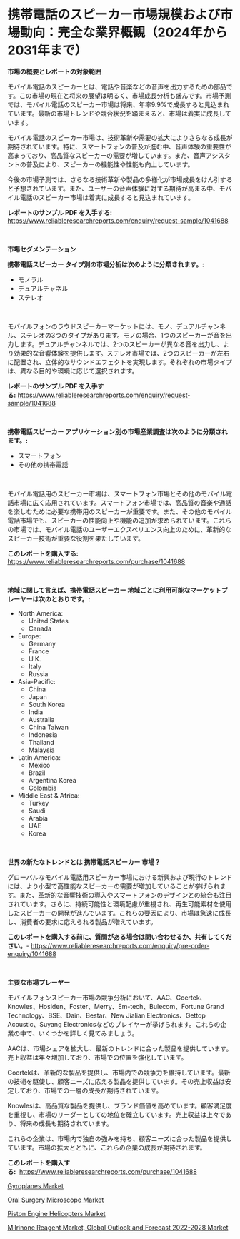 <p><h1>携帯電話のスピーカー市場規模および市場動向：完全な業界概観（2024年から2031年まで）</h1></p><p><strong>市場の概要とレポートの対象範囲</strong></p>
<p><p>モバイル電話のスピーカーとは、電話や音楽などの音声を出力するための部品です。この市場の現在と将来の展望は明るく、市場成長分析も盛んです。市場予測では、モバイル電話のスピーカー市場は将来、年率9.9%で成長すると見込まれています。最新の市場トレンドや競合状況を踏まえると、市場は着実に成長しています。</p><p>モバイル電話のスピーカー市場は、技術革新や需要の拡大によりさらなる成長が期待されています。特に、スマートフォンの普及が進む中、音声体験の重要性が高まっており、高品質なスピーカーの需要が増しています。また、音声アシスタントの普及により、スピーカーの機能性や性能も向上しています。</p><p>今後の市場予測では、さらなる技術革新や製品の多様化が市場成長をけん引すると予想されています。また、ユーザーの音声体験に対する期待が高まる中、モバイル電話のスピーカー市場は着実に成長すると見込まれています。</p></p>
<p><strong>レポートのサンプル PDF を入手する:</strong> <a href="https://www.reliableresearchreports.com/enquiry/request-sample/1041688">https://www.reliableresearchreports.com/enquiry/request-sample/1041688</a></p>
<p>&nbsp;</p>
<p><strong>市場セグメンテーション</strong></p>
<p><strong>携帯電話スピーカー タイプ別の市場分析は次のように分類されます。:</strong></p>
<p><ul><li>モノラル</li><li>デュアルチャネル</li><li>ステレオ</li></ul></p>
<p>&nbsp;</p>
<p><p>モバイルフォンのラウドスピーカーマーケットには、モノ、デュアルチャンネル、ステレオの3つのタイプがあります。モノの場合、1つのスピーカーが音を出力します。デュアルチャンネルでは、2つのスピーカーが異なる音を出力し、より効果的な音響体験を提供します。ステレオ市場では、2つのスピーカーが左右に配置され、立体的なサウンドエフェクトを実現します。それぞれの市場タイプは、異なる目的や環境に応じて選択されます。</p></p>
<p><strong>レポートのサンプル PDF を入手する:</strong>&nbsp;<a href="https://www.reliableresearchreports.com/enquiry/request-sample/1041688">https://www.reliableresearchreports.com/enquiry/request-sample/1041688</a></p>
<p>&nbsp;</p>
<p><strong> 携帯電話スピーカー アプリケーション別の市場産業調査は次のように分類されます。:</strong></p>
<p><ul><li>スマートフォン</li><li>その他の携帯電話</li></ul></p>
<p>&nbsp;</p>
<p><p>モバイル電話用のスピーカー市場は、スマートフォン市場とその他のモバイル電話市場に広く応用されています。スマートフォン市場では、高品質の音楽や通話を楽しむために必要な携帯用のスピーカーが重要です。また、その他のモバイル電話市場でも、スピーカーの性能向上や機能の追加が求められています。これらの市場では、モバイル電話のユーザーエクスペリエンス向上のために、革新的なスピーカー技術が重要な役割を果たしています。</p></p>
<p><strong>このレポートを購入する:</strong>&nbsp; <a href="https://www.reliableresearchreports.com/purchase/1041688">https://www.reliableresearchreports.com/purchase/1041688</a></p>
<p>&nbsp;</p>
<p><strong>地域に関して言えば、携帯電話スピーカー 地域ごとに利用可能なマーケットプレーヤーは次のとおりです。:</strong></p>
<p><ul>
    <li>
        North America:
        <ul>
            <li>United States</li>
            <li>Canada</li>
        </ul>
    </li>
    <li>
        Europe:
        <ul>
            <li>Germany</li>
            <li>France</li>
            <li>U.K.</li>
            <li>Italy</li>
            <li>Russia</li>
        </ul>
    </li>
    <li>
        Asia-Pacific:
        <ul>
            <li>China</li>
            <li>Japan</li>
            <li>South Korea</li>
            <li>India</li>
            <li>Australia</li>
            <li>China Taiwan</li>
            <li>Indonesia</li>
            <li>Thailand</li>
            <li>Malaysia</li>
        </ul>
    </li>
    <li>
        Latin America:
        <ul>
            <li>Mexico</li>
            <li>Brazil</li>
            <li>Argentina Korea</li>
            <li>Colombia</li>
        </ul>
    </li>
    <li>
        Middle East & Africa:
        <ul>
            <li>Turkey</li>
            <li>Saudi</li>
            <li>Arabia</li>
            <li>UAE</li>
            <li>Korea</li>
        </ul>
    </li>
    </ul></p>
<p>&nbsp;</p>
<p><strong>世界の新たなトレンドとは 携帯電話スピーカー 市場？</strong></p>
<p><p>グローバルなモバイル電話用スピーカー市場における新興および現行のトレンドには、より小型で高性能なスピーカーの需要が増加していることが挙げられます。また、革新的な音響技術の導入やスマートフォンのデザインとの統合も注目されています。さらに、持続可能性と環境配慮が重視され、再生可能素材を使用したスピーカーの開発が進んでいます。これらの要因により、市場は急速に成長し、消費者の要求に応えられる製品が増えています。</p></p>
<p><strong>このレポートを購入する前に、質問がある場合は問い合わせるか、共有してください。</strong>- <a href="https://www.reliableresearchreports.com/enquiry/pre-order-enquiry/1041688">https://www.reliableresearchreports.com/enquiry/pre-order-enquiry/1041688</a></p>
<p>&nbsp;</p>
<p><strong>主要な市場プレーヤー</strong></p>
<p><p>モバイルフォンスピーカー市場の競争分析において、AAC、Goertek、Knowles、Hosiden、Foster、Merry、Em-tech、Bulecom、Fortune Grand Technology、BSE、Dain、Bestar、New Jialian Electronics、Gettop Acoustic、Suyang Electronicsなどのプレイヤーが挙げられます。これらの企業の中で、いくつかを詳しく見てみましょう。</p><p>AACは、市場シェアを拡大し、最新のトレンドに合った製品を提供しています。売上収益は年々増加しており、市場での位置を強化しています。</p><p>Goertekは、革新的な製品を提供し、市場内での競争力を維持しています。最新の技術を駆使し、顧客ニーズに応える製品を提供しています。その売上収益は安定しており、市場での一層の成長が期待されています。</p><p>Knowlesは、高品質な製品を提供し、ブランド価値を高めています。顧客満足度を重視し、市場のリーダーとしての地位を確立しています。売上収益は上々であり、将来の成長も期待されています。</p><p>これらの企業は、市場内で独自の強みを持ち、顧客ニーズに合った製品を提供しています。市場の拡大とともに、これらの企業の成長が期待されます。</p></p>
<p><strong>このレポートを購入する:</strong>&nbsp;&nbsp;<a href="https://www.reliableresearchreports.com/purchase/1041688">https://www.reliableresearchreports.com/purchase/1041688</a></p>
<p><p><a href="https://github.com/jodemen/Market-Research-Report-List-1/blob/main/gyroplanes-market.md">Gyroplanes Market</a></p><p><a href="https://ivy-potential-64b.notion.site/Oral-Surgery-Microscope-Market-Offer-Valuable-Insights-into-Market-Size-Market-Share-Market-Trends-e4f4c393692642baae5efd544ab14efa">Oral Surgery Microscope Market</a></p><p><a href="https://github.com/jj19131/Market-Research-Report-List-1/blob/main/piston-engine-helicopters-market.md">Piston Engine Helicopters Market</a></p><p><a href="https://view.publitas.com/reportprime-1/global-milrinone-reagent-market-global-outlook-and-forecast-2022-2028-market-by-types-applications-and-major-players-with-regional-growth-rate-analysis-and-development-situation-from-2023-to-2030/">Milrinone Reagent Market, Global Outlook and Forecast 2022-2028 Market</a></p></p>